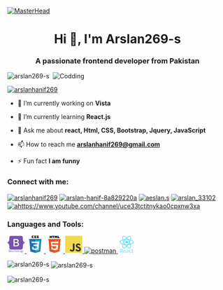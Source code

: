 [![MasterHead](https://1.bp.blogspot.com/-7A4WynwLsMw/XbBpCXG8fHI/AAAAAAAAMt4/uOa1bpLskYgrwGbllhSu2SDj_Mig8SXJQCLcBGAsYHQ/s1600/2000_600px.gif)](https://rishavchanda.io)
<h1 align="center">Hi 👋, I'm Arslan269-s</h1>
<h3 align="center">A passionate frontend developer from Pakistan</h3>
<img align="right" alt="Codding" width="400px" src="https://cdn.dribbble.com/users/1162077/screenshots/3848914/programmer.gif">

<p align="left"> <img src="https://komarev.com/ghpvc/?username=arslan269-s&label=Profile%20views&color=0e75b6&style=flat" alt="arslan269-s" /> </p>

<p align="left"> <a href="https://twitter.com/arslanhanif269" target="blank"><img src="https://img.shields.io/twitter/follow/arslanhanif269?logo=twitter&style=for-the-badge" alt="arslanhanif269" /></a> </p>

- 🔭 I’m currently working on **Vista**

- 🌱 I’m currently learning **React.js**

- 💬 Ask me about **react, Html, CSS, Bootstrap, Jquery, JavaScript**

- 📫 How to reach me **arslanhanif269@gmail.com**

- ⚡ Fun fact **I am funny**

<h3 align="left">Connect with me:</h3>
<p align="left">
<a href="https://twitter.com/arslanhanif269" target="blank"><img align="center" src="https://raw.githubusercontent.com/rahuldkjain/github-profile-readme-generator/master/src/images/icons/Social/twitter.svg" alt="arslanhanif269" height="30" width="40" /></a>
<a href="https://linkedin.com/in/arslan-hanif-8a829220a" target="blank"><img align="center" src="https://raw.githubusercontent.com/rahuldkjain/github-profile-readme-generator/master/src/images/icons/Social/linked-in-alt.svg" alt="arslan-hanif-8a829220a" height="30" width="40" /></a>
<a href="https://fb.com/aeslan.s" target="blank"><img align="center" src="https://raw.githubusercontent.com/rahuldkjain/github-profile-readme-generator/master/src/images/icons/Social/facebook.svg" alt="aeslan.s" height="30" width="40" /></a>
<a href="https://instagram.com/arslan_33102" target="blank"><img align="center" src="https://raw.githubusercontent.com/rahuldkjain/github-profile-readme-generator/master/src/images/icons/Social/instagram.svg" alt="arslan_33102" height="30" width="40" /></a>
<a href="https://www.youtube.com/c/ahttps://www.youtube.com/channel/uce33tctitnykao0cpxnw3xa" target="blank"><img align="center" src="https://raw.githubusercontent.com/rahuldkjain/github-profile-readme-generator/master/src/images/icons/Social/youtube.svg" alt="ahttps://www.youtube.com/channel/uce33tctitnykao0cpxnw3xa" height="30" width="40" /></a>
</p>

<h3 align="left">Languages and Tools:</h3>
<p align="left"> <a href="https://getbootstrap.com" target="_blank" rel="noreferrer"> <img src="https://raw.githubusercontent.com/devicons/devicon/master/icons/bootstrap/bootstrap-plain-wordmark.svg" alt="bootstrap" width="40" height="40"/> </a> <a href="https://www.w3schools.com/css/" target="_blank" rel="noreferrer"> <img src="https://raw.githubusercontent.com/devicons/devicon/master/icons/css3/css3-original-wordmark.svg" alt="css3" width="40" height="40"/> </a> <a href="https://www.w3.org/html/" target="_blank" rel="noreferrer"> <img src="https://raw.githubusercontent.com/devicons/devicon/master/icons/html5/html5-original-wordmark.svg" alt="html5" width="40" height="40"/> </a> <a href="https://developer.mozilla.org/en-US/docs/Web/JavaScript" target="_blank" rel="noreferrer"> <img src="https://raw.githubusercontent.com/devicons/devicon/master/icons/javascript/javascript-original.svg" alt="javascript" width="40" height="40"/> </a> <a href="https://postman.com" target="_blank" rel="noreferrer"> <img src="https://www.vectorlogo.zone/logos/getpostman/getpostman-icon.svg" alt="postman" width="40" height="40"/> </a> <a href="https://reactjs.org/" target="_blank" rel="noreferrer"> <img src="https://raw.githubusercontent.com/devicons/devicon/master/icons/react/react-original-wordmark.svg" alt="react" width="40" height="40"/> </a> </p>

<p><img align="left" src="https://github-readme-stats.vercel.app/api/top-langs?username=arslan269-s&show_icons=true&locale=en&layout=compact" alt="arslan269-s" /></p>

<p>&nbsp;<img align="center" src="https://github-readme-stats.vercel.app/api?username=arslan269-s&show_icons=true&locale=en" alt="arslan269-s" /></p>

<p><img align="center" src="https://github-readme-streak-stats.herokuapp.com/?user=arslan269-s&" alt="arslan269-s" /></p>
